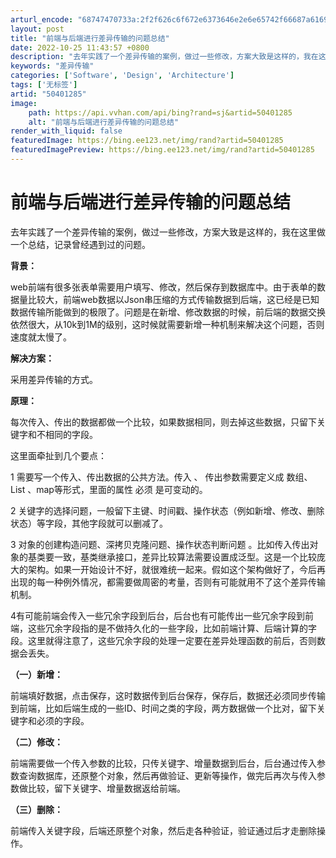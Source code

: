 ```yaml
---
arturl_encode: "68747470733a:2f2f626c6f672e6373646e2e6e65742f66687a61697469616e:2f61727469636c652f64657461696c732f3530343031323835"
layout: post
title: "前端与后端进行差异传输的问题总结"
date: 2022-10-25 11:43:57 +0800
description: "去年实践了一个差异传输的案例，做过一些修改，方案大致是这样的，我在这里做一个总结，记录曾经遇到过的问"
keywords: "差异传输"
categories: ['Software', 'Design', 'Architecture']
tags: ['无标签']
artid: "50401285"
image:
    path: https://api.vvhan.com/api/bing?rand=sj&artid=50401285
    alt: "前端与后端进行差异传输的问题总结"
render_with_liquid: false
featuredImage: https://bing.ee123.net/img/rand?artid=50401285
featuredImagePreview: https://bing.ee123.net/img/rand?artid=50401285
---
```


# 前端与后端进行差异传输的问题总结

去年实践了一个差异传输的案例，做过一些修改，方案大致是这样的，我在这里做一个总结，记录曾经遇到过的问题。

**背景：**

web前端有很多张表单需要用户填写、修改，然后保存到数据库中。由于表单的数据量比较大，前端web数据以Json串压缩的方式传输数据到后端，这已经是已知数据传输所能做到的极限了。问题是在新增、修改数据的时候，前后端的数据交换依然很大，从10k到1M的级别，这时候就需要新增一种机制来解决这个问题，否则速度就太慢了。

**解决方案：**

采用差异传输的方式。

**原理：**

每次传入、传出的数据都做一个比较，如果数据相同，则去掉这些数据，只留下关键字和不相同的字段。

这里面牵扯到几个要点：

1
需要写一个传入、传出数据的公共方法。传入
、
传出参数需要定义成
数组、List
、map等形式，里面的属性
必须
是可变动的。

2
关键字的选择问题，一般留下主键、时间戳、操作状态（例如新增、修改、删除状态）等字段，其他字段就可以删减了。

3
对象的创建构造问题、深拷贝克隆问题、操作状态判断问题
。比如传入传出对象的基类要一致，基类继承接口，差异比较算法需要设置成泛型。这是一个比较庞大的架构。如果一开始设计不好，就很难统一起来。假如这个架构做好了，今后再出现的每一种例外情况，都需要做周密的考量，否则有可能就用不了这个差异传输机制。

4有可能前端会传入一些冗余字段到后台，后台也有可能传出一些冗余字段到前端，这些冗余字段指的是不做持久化的一些字段，比如前端计算、后端计算的字段。这里就得注意了，这些冗余字段的处理一定要在差异处理函数的前后，否则数据会丢失。

**（一）新增：**

前端填好数据，点击保存，这时数据传到后台保存，保存后，数据还必须同步传输到前端，比如后端生成的一些ID、时间之类的字段，两方数据做一个比对，留下关键字和必须的字段。

**（二）修改：**

前端需要做一个传入参数的比较，只传关键字、增量数据到后台，后台通过传入参数查询数据库，还原整个对象，然后再做验证、更新等操作，做完后再次与传入参数做比较，留下关键字、增量数据返给前端。

**（三）删除：**

前端传入关键字段，后端还原整个对象，然后走各种验证，验证通过后才走删除操作。